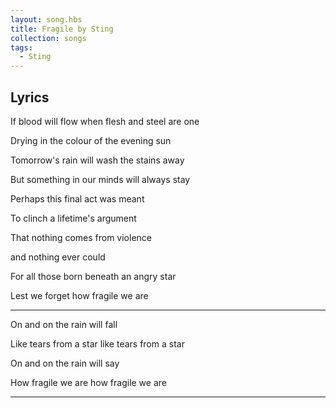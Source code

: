 ```yaml
---
layout: song.hbs
title: Fragile by Sting
collection: songs
tags:
  - Sting
---
```


<awesome-youtube data-youtubeid="lB6a-iD6ZOY"></awesome-youtube>

## Lyrics

If blood will flow when flesh and steel are one

Drying in the colour of the evening sun

Tomorrow's rain will wash the stains away

But something in our minds will always stay

Perhaps this final act was meant

To clinch a lifetime's argument

That nothing comes from violence 

and nothing ever could

For all those born beneath an angry star

Lest we forget how fragile we are

--- 

On and on the rain will fall

Like tears from a star like tears from a star

On and on the rain will say

How fragile we are how fragile we are

---

<awesome-music-score data-src="./fragile-sting.gp3"></awesome-music-score>
